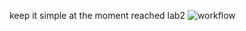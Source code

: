 keep it simple at the moment
reached lab2
![workflow](https://github.com/heinhtetzaw4/sem/actions/workflows/main.yml/badge.svg)